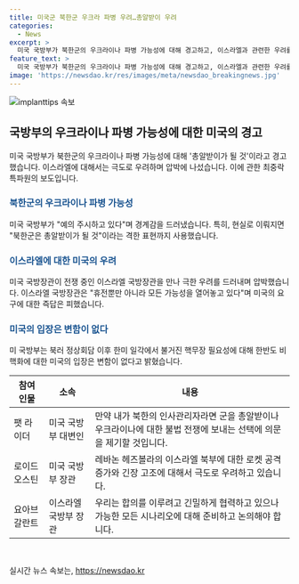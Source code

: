 ```yaml
---
title: 미국군 북한군 우크라 파병 우려…총알받이 우려
categories:
  - News
excerpt: >
  미국 국방부가 북한군의 우크라이나 파병 가능성에 대해 경고하고, 이스라엘과 관련한 우려를 나타내며 압박하는 상황입니다. 북한의 파병에 대해 총알받이가 될 것이라는 강한 경계감을 드러내고, 이스라엘에 대해서도 극도로 우려하고 있다고 전합니다. 미국과 이스라엘의 국방장관이 만나서 긴장 상황을 논의했으며, 미 국방부는 핵무장 필요성에 대해 한반도 비핵화에 대한 입장을 분명히 하고 있습니다.
feature_text: >
  미국 국방부가 북한군의 우크라이나 파병 가능성에 대해 경고하고, 이스라엘과 관련한 우려를 나타내며 압박하는 상황입니다. 북한의 파병에 대해 총알받이가 될 것이라는 강한 경계감을 드러내고, 이스라엘에 대해서도 극도로 우려하고 있다고 전합니다. 미국과 이스라엘의 국방장관이 만나서 긴장 상황을 논의했으며, 미 국방부는 핵무장 필요성에 대해 한반도 비핵화에 대한 입장을 분명히 하고 있습니다.
image: 'https://newsdao.kr/res/images/meta/newsdao_breakingnews.jpg'
---
```


<p><img src="https://newsdao.kr/res/images/meta/newsdao_breakingnews.jpg" alt="implanttips 속보" /></p>

<h2 data-ke-size="size26">국방부의 우크라이나 파병 가능성에 대한 미국의 경고</h2>

<p data-ke-size="size16">미국 국방부가 북한군의 우크라이나 파병 가능성에 대해 '총알받이가 될 것'이라고 경고했습니다. 이스라엘에 대해서는 극도로 우려하며 압박에 나섰습니다. 이에 관한 최중락 특파원의 보도입니다.</p>

<h3><b><span style="color: #1a5490;">북한군의 우크라이나 파병 가능성</span></b></h3>

<p data-ke-size="size16">미국 국방부가 "예의 주시하고 있다"며 경계감을 드러냈습니다. 특히, 현실로 이뤄지면 "북한군은 총알받이가 될 것"이라는 격한 표현까지 사용했습니다.</p>

<h3><b><span style="color: #1a5490;">이스라엘에 대한 미국의 우려</span></b></h3>

<p data-ke-size="size16">미국 국방장관이 전쟁 중인 이스라엘 국방장관을 만나 극한 우려를 드러내며 압박했습니다. 이스라엘 국방장관은 "휴전뿐만 아니라 모든 가능성을 열어놓고 있다"며 미국의 요구에 대한 즉답은 피했습니다.</p>

<h3><b><span style="color: #1a5490;">미국의 입장은 변함이 없다</span></b></h3>

<p data-ke-size="size16">미 국방부는 북러 정상회담 이후 한미 일각에서 불거진 핵무장 필요성에 대해 한반도 비핵화에 대한 미국의 입장은 변함이 없다고 밝혔습니다.</p>

<table>
    <thead>
        <tr>
            <th>참여 인물</th>
            <th>소속</th>
            <th>내용</th>
        </tr>
    </thead>
    <tbody>
        <tr>
            <td>팻 라이더</td>
            <td>미국 국방부 대변인</td>
            <td>만약 내가 북한의 인사관리자라면 군을 총알받이나 우크라이나에 대한 불법 전쟁에 보내는 선택에 의문을 제기할 것입니다.</td>
        </tr>
        <tr>
            <td>로이드 오스틴</td>
            <td>미국 국방부 장관</td>
            <td>레바논 헤즈볼라의 이스라엘 북부에 대한 로켓 공격 증가와 긴장 고조에 대해서 극도로 우려하고 있습니다.</td>
        </tr>
        <tr>
            <td>요아브 갈란트</td>
            <td>이스라엘 국방부 장관</td>
            <td>우리는 합의를 이루려고 긴밀하게 협력하고 있으나 가능한 모든 시나리오에 대해 준비하고 논의해야 합니다.</td>
        </tr>
    </tbody>
</table>

<p data-ke-size="size16">&nbsp;</p>
실시간 뉴스 속보는, <a href="https://newsdao.kr" rel="dofollow">https://newsdao.kr</a>


